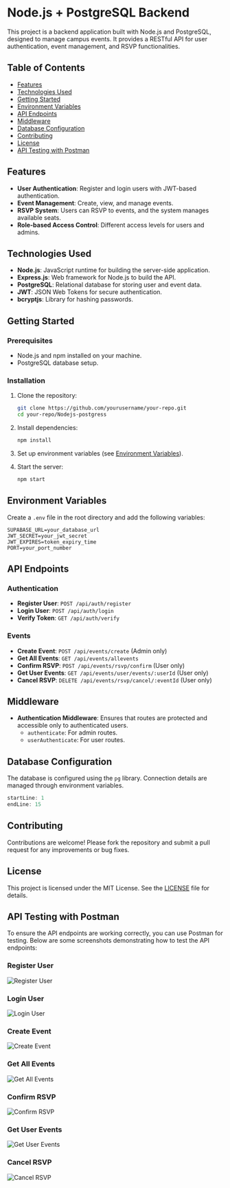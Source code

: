 # Node.js + PostgreSQL Backend

This project is a backend application built with Node.js and PostgreSQL, designed to manage campus events. It provides a RESTful API for user authentication, event management, and RSVP functionalities.

## Table of Contents

- [Features](#features)
- [Technologies Used](#technologies-used)
- [Getting Started](#getting-started)
- [Environment Variables](#environment-variables)
- [API Endpoints](#api-endpoints)
- [Middleware](#middleware)
- [Database Configuration](#database-configuration)
- [Contributing](#contributing)
- [License](#license)
- [API Testing with Postman](#api-testing-with-postman)

## Features

- **User Authentication**: Register and login users with JWT-based authentication.
- **Event Management**: Create, view, and manage events.
- **RSVP System**: Users can RSVP to events, and the system manages available seats.
- **Role-based Access Control**: Different access levels for users and admins.

## Technologies Used

- **Node.js**: JavaScript runtime for building the server-side application.
- **Express.js**: Web framework for Node.js to build the API.
- **PostgreSQL**: Relational database for storing user and event data.
- **JWT**: JSON Web Tokens for secure authentication.
- **bcryptjs**: Library for hashing passwords.

## Getting Started

### Prerequisites

- Node.js and npm installed on your machine.
- PostgreSQL database setup.

### Installation

1. Clone the repository:

   ```bash
   git clone https://github.com/yourusername/your-repo.git
   cd your-repo/Nodejs-postgress
   ```

2. Install dependencies:

   ```bash
   npm install
   ```

3. Set up environment variables (see [Environment Variables](#environment-variables)).

4. Start the server:
   ```bash
   npm start
   ```

## Environment Variables

Create a `.env` file in the root directory and add the following variables:

```plaintext
SUPABASE_URL=your_database_url
JWT_SECRET=your_jwt_secret
JWT_EXPIRES=token_expiry_time
PORT=your_port_number
```

## API Endpoints

### Authentication

- **Register User**: `POST /api/auth/register`
- **Login User**: `POST /api/auth/login`
- **Verify Token**: `GET /api/auth/verify`

### Events

- **Create Event**: `POST /api/events/create` (Admin only)
- **Get All Events**: `GET /api/events/allevents`
- **Confirm RSVP**: `POST /api/events/rsvp/confirm` (User only)
- **Get User Events**: `GET /api/events/user/events/:userId` (User only)
- **Cancel RSVP**: `DELETE /api/events/rsvp/cancel/:eventId` (User only)

## Middleware

- **Authentication Middleware**: Ensures that routes are protected and accessible only to authenticated users.
  - `authenticate`: For admin routes.
  - `userAuthenticate`: For user routes.

## Database Configuration

The database is configured using the `pg` library. Connection details are managed through environment variables.

```javascript:Nodejs-postgress/api/config/db.js
startLine: 1
endLine: 15
```

## Contributing

Contributions are welcome! Please fork the repository and submit a pull request for any improvements or bug fixes.

## License

This project is licensed under the MIT License. See the [LICENSE](LICENSE) file for details.

## API Testing with Postman

To ensure the API endpoints are working correctly, you can use Postman for testing. Below are some screenshots demonstrating how to test the API endpoints:

### Register User
![Register User](./Endpoints-Images/Register.png)

### Login User
![Login User](./Endpoints-Images/Login.png)

### Create Event
![Create Event](./Endpoints-Images/CreateEvent.png)

### Get All Events
![Get All Events](./Endpoints-Images/GetAllEvents.png)

### Confirm RSVP
![Confirm RSVP](./Endpoints-Images/ConfirmRsvp.png)

### Get User Events
![Get User Events](./Endpoints-Images/GetAUserRsvp.png)

### Cancel RSVP
![Cancel RSVP](./Endpoints-Images/CancelRsvp.png)

